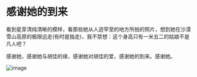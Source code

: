 感谢她的到来
===
看到星芽清纯清晰的模样，看那些她从人迹罕至的地方所拍的照片，想到她在沙漠雪山高原的极限远走(有时是独走)，我不禁想：这个身高只有一米五二的姑娘不是凡人吧？<br>

感谢她，感谢她与胡佳的缘，感谢她对胡佳的爱，感谢她的到来。感谢她。<br>

![image](https://user-images.githubusercontent.com/98999822/155229636-f1e328c1-f698-4b2c-adc9-9969fcc4013c.png)
